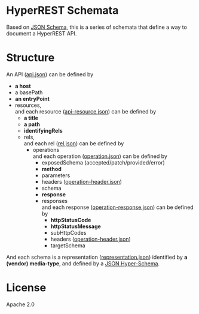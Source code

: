 # HyperREST Schemata

Based on [JSON Schema](http://json-schema.org), this is a series of schemata that define a way to document a HyperREST API.

# Structure

An API ([api.json](draft-00/api.json)) can be defined by

* **a host**
* a basePath
* **an entryPoint**
* resources,  
and each resource ([api-resource.json](draft-00/api-resource.json)) can be defined by
    * **a title**
    * **a path**
    * **identifyingRels**
    * rels,  
    and each rel ([rel.json](draft-00/rel.json)) can be defined by
        * operations  
        and each operation ([operation.json](draft-00/operation.json)) can be defined by
            * exposedSchema (accepted/patch/provided/error)
            * **method**
            * parameters
            * headers ([operation-header.json](draft-00/operation-header.json))
            * schema
            * **response**
            * responses  
            and each response ([operation-response.json](draft-00/operation-response.json)) can be defined by
                * **httpStatusCode**
                * **httpStatusMessage**
                * subHttpCodes
                * headers ([operation-header.json](draft-00/operation-header.json))
                * targetSchema

And each schema is a representation ([representation.json](draft-00/representation.json)) identified by **a (vendor) media-type**,
and defined by a [JSON Hyper-Schema](http://json-schema.org/latest/json-schema-hypermedia.html).

# License

Apache 2.0
